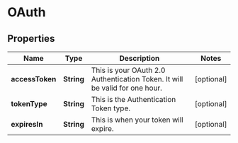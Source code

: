 # OAuth

## Properties
Name | Type | Description | Notes
------------ | ------------- | ------------- | -------------
**accessToken** | **String** | This is your OAuth 2.0 Authentication Token. It will be valid for one hour. |  [optional]
**tokenType** | **String** | This is the Authentication Token type. |  [optional]
**expiresIn** | **String** | This is when your token will expire. |  [optional]
